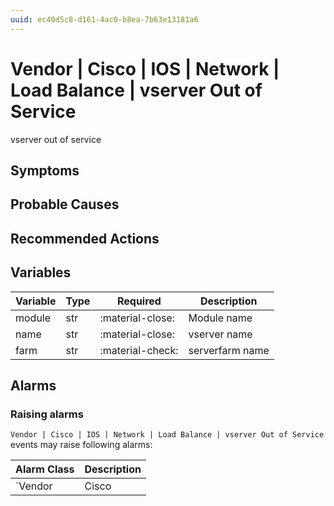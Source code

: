 ```yaml
---
uuid: ec40d5c8-d161-4ac0-b8ea-7b63e13181a6
---
```

# Vendor | Cisco | IOS | Network | Load Balance | vserver Out of Service

vserver out of service

## Symptoms

## Probable Causes

## Recommended Actions

## Variables

Variable | Type | Required | Description
--- | --- | --- | ---
module | str | :material-close: | Module name
name | str | :material-close: | vserver name
farm | str | :material-check: | serverfarm name

## Alarms

### Raising alarms

`Vendor | Cisco | IOS | Network | Load Balance | vserver Out of Service` events may raise following alarms:

Alarm Class | Description
--- | ---
`Vendor | Cisco | IOS | Network | Load Balance | vserver Out of Service` | dispose
